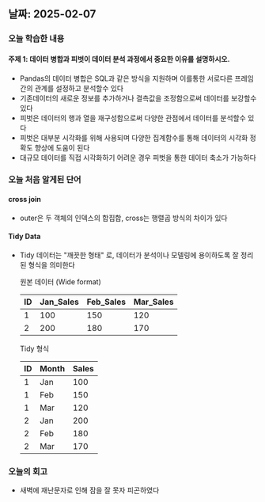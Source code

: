 ## 날짜: 2025-02-07


### 오늘 학습한 내용
#### 주제 1: 데이터 병합과 피벗이 데이터 분석 과정에서 중요한 이유를 설명하시오.
- Pandas의 데이터 병합은 SQL과 같은 방식을 지원하며 이를통한 서로다른 프레임간의 관계를 설정하고 분석할수 있다
- 기존데이터의 새로운 정보를 추가하거나 결측값을 조정함으로써 데이터를 보강할수 있다
- 피벗은 데이터의 행과 열을 재구성함으로써 다양한 관점에서 데이터를 분석할수 있다
- 피벗은 대부분 시각화를 위해 사용되며 다양한 집계함수를 통해 데이터의 시각화 정확도 향상에 도움이 된다
- 대규모 데이터를 직접 시각화하기 어려운 경우 피벗을 통한 데이터 축소가 가능하다


### 오늘 처음 알게된 단어
#### cross join
- outer은 두 객체의 인덱스의 합집합, cross는 행렬곱 방식의 차이가 있다
#### Tidy Data
- Tidy 데이터는 "깨끗한 형태" 로, 데이터가 분석이나 모델링에 용이하도록 잘 정리된 형식을 의미한다   
   
    원본 데이터 (Wide format)

    | ID | Jan_Sales | Feb_Sales | Mar_Sales |
    | --- | --- | --- | --- |
    | 1 | 100 | 150 | 120 |
    | 2 | 200 | 180 | 170 |

    Tidy 형식

    | ID | Month | Sales |
    | --- | --- | --- |
    | 1 | Jan | 100 |
    | 1 | Feb | 150 |
    | 1 | Mar | 120 |
    | 2 | Jan | 200 |
    | 2 | Feb | 180 |
    | 2 | Mar | 170 |

### 오늘의 회고
- 새벽에 재난문자로 인해 잠을 잘 못자 피곤하였다